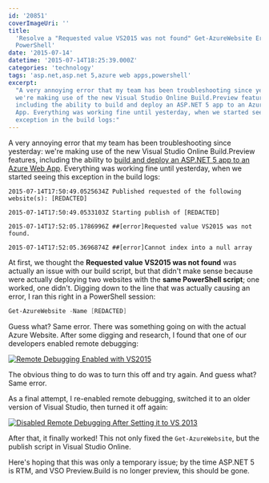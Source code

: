 ```yaml
---
id: '20851'
coverImageUri: ''
title:
  'Resolve a "Requested value VS2015 was not found" Get-AzureWebsite Error in
  PowerShell'
date: '2015-07-14'
datetime: '2015-07-14T18:25:39.000Z'
categories: 'technology'
tags: 'asp.net,asp.net 5,azure web apps,powershell'
excerpt:
  "A very annoying error that my team has been troubleshooting since yesterday:
  we're making use of the new Visual Studio Online Build.Preview features,
  including the ability to build and deploy an ASP.NET 5 app to an Azure Web
  App. Everything was working fine until yesterday, when we started seeing this
  exception in the build logs:"
---
```


A very annoying error that my team has been troubleshooting since yesterday:
we're making use of the new Visual Studio Online Build.Preview features,
including the ability to
[build and deploy an ASP.NET 5 app to an Azure Web App](https://msdn.microsoft.com/Library/vs/alm/Build/azure/deploy-aspnet5 'Build and Deploy your ASP.NET 5 Application to an Azure Web App').
Everything was working fine until yesterday, when we started seeing this
exception in the build logs:

```log
2015-07-14T17:50:49.0525634Z Published requested of the following website(s): [REDACTED]

2015-07-14T17:50:49.0533103Z Starting publish of [REDACTED]

2015-07-14T17:52:05.1786996Z ##[error]Requested value VS2015 was not found.

2015-07-14T17:52:05.3696874Z ##[error]Cannot index into a null array
```

At first, we thought the **Requested value VS2015 was not found** was actually
an issue with our build script, but that didn't make sense because were actually
deploying two websites with the **same PowerShell script**; one worked, one
didn't. Digging down to the line that was actually causing an error, I ran this
right in a PowerShell session:

```powershell
Get-AzureWebsite -Name [REDACTED]
```

Guess what? Same error. There was something going on with the actual Azure
Website. After some digging and research, I found that one of our developers
enabled remote debugging:

[![Remote Debugging Enabled with VS2015](http://assets.brandonmartinez.com/brandonmartinez/2015/07/remotedebugging.png)](http://assets.brandonmartinez.com/brandonmartinez/2015/07/remotedebugging.png)

The obvious thing to do was to turn this off and try again. And guess what? Same
error.

As a final attempt, I re-enabled remote debugging, switched it to an older
version of Visual Studio, then turned it off again:

[![Disabled Remote Debugging After Setting it to VS 2013](http://assets.brandonmartinez.com/brandonmartinez/2015/07/remotedebuggingoff2013.png)](http://assets.brandonmartinez.com/brandonmartinez/2015/07/remotedebuggingoff2013.png)

After that, it finally worked! This not only fixed the `Get-AzureWebsite`, but
the publish script in Visual Studio Online.

Here's hoping that this was only a temporary issue; by the time ASP.NET 5 is
RTM, and VSO Preview.Build is no longer preview, this should be gone.
